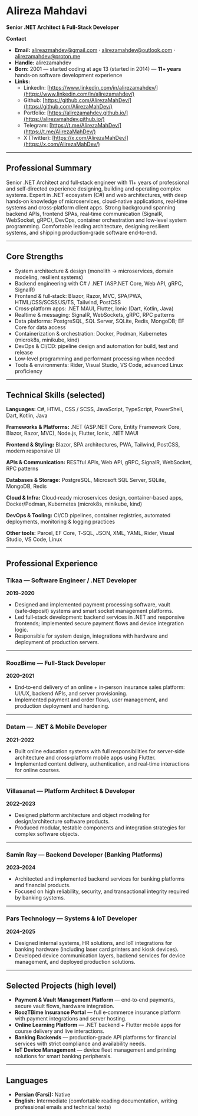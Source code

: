 # Alireza Mahdavi

**Senior .NET Architect & Full‑Stack Developer**

**Contact**

* **Email:** [alireazmahdev@gmail.com](mailto:alireazmahdev@outlook.com) · [alirezamahdev@outlook.com](mailto:alirezamahdev@gmail.com) · [alirezamahdev@proton.me](mailto:alirezamahdev@proton.me)
* **Handle:** alirezamahdev
* **Born:** 2001 — started coding at age 13 (started in 2014) — **11+ years** hands‑on software development experience
* **Links:**
  * LinkedIn: [https://www.linkedin.com/in/alirezamahdev/](https://www.linkedin.com/in/alirezamahdev/)
  * Github: [https://github.com/AlirezaMahDev/](https://github.com/AlirezaMahDev/)
  * Portfolio: [https://alirezamahdev.github.io/](https://alirezamahdev.github.io/)
  * Telegram: [https://t.me/AlirezaMahDev/](https://t.me/AlirezaMahDev/)
  * X (Twitter): [https://x.com/AlirezaMahDev/](https://x.com/AlirezaMahDev/)

---

## Professional Summary

Senior .NET Architect and full‑stack engineer with 11+ years of professional and self‑directed experience designing, building and operating complex systems. Expert in .NET ecosystem (C#) and web architectures, with deep hands‑on knowledge of microservices, cloud‑native applications, real‑time systems and cross‑platform client apps. Strong background spanning backend APIs, frontend SPAs, real‑time communication (SignalR, WebSocket, gRPC), DevOps, container orchestration and low‑level system programming. Comfortable leading architecture, designing resilient systems, and shipping production‑grade software end‑to‑end.

---

## Core Strengths

* System architecture & design (monolith → microservices, domain modeling, resilient systems)
* Backend engineering with C# / .NET (ASP.NET Core, Web API, gRPC, SignalR)
* Frontend & full‑stack: Blazor, Razor, MVC, SPA/PWA, HTML/CSS/SCSS/JS/TS, Tailwind, PostCSS
* Cross‑platform apps: .NET MAUI, Flutter, Ionic (Dart, Kotlin, Java)
* Realtime & messaging: SignalR, WebSockets, gRPC, RPC patterns
* Data platforms: PostgreSQL, SQL Server, SQLite, Redis, MongoDB; EF Core for data access
* Containerization & orchestration: Docker, Podman, Kubernetes (microk8s, minikube, kind)
* DevOps & CI/CD: pipeline design and automation for build, test and release
* Low‑level programming and performant processing when needed
* Tools & environments: Rider, Visual Studio, VS Code, advanced Linux proficiency

---

## Technical Skills (selected)

**Languages:** C#, HTML, CSS / SCSS, JavaScript, TypeScript, PowerShell, Dart, Kotlin, Java

**Frameworks & Platforms:** .NET (ASP.NET Core, Entity Framework Core, Blazor, Razor, MVC), Node.js, Flutter, Ionic, .NET MAUI

**Frontend & Styling:** Blazor, SPA architectures, PWA, Tailwind, PostCSS, modern responsive UI

**APIs & Communication:** RESTful APIs, Web API, gRPC, SignalR, WebSocket, RPC patterns

**Databases & Storage:** PostgreSQL, Microsoft SQL Server, SQLite, MongoDB, Redis

**Cloud & Infra:** Cloud‑ready microservices design, container‑based apps, Docker/Podman, Kubernetes (microk8s, minikube, kind)

**DevOps & Tooling:** CI/CD pipelines, container registries, automated deployments, monitoring & logging practices

**Other tools:** Parcel, EF Core, T‑SQL, JSON, XML, YAML, Rider, Visual Studio, VS Code, Linux

---

## Professional Experience

### Tikaa — Software Engineer / .NET Developer

**2019–2020**

* Designed and implemented payment processing software, vault (safe‑deposit) systems and smart socket management platforms.
* Led full‑stack development: backend services in .NET and responsive frontends; implemented secure payment flows and device integration logic.
* Responsible for system design, integrations with hardware and deployment of production servers.

---

### RoozBime — Full‑Stack Developer

**2020–2021**

* End‑to‑end delivery of an online + in‑person insurance sales platform: UI/UX, backend APIs, and server provisioning.
* Implemented payment and order flows, user management, and production deployment and hardening.

---

### Datam — .NET & Mobile Developer

**2021–2022**

* Built online education systems with full responsibilities for server‑side architecture and cross‑platform mobile apps using Flutter.
* Implemented content delivery, authentication, and real‑time interactions for online courses.

---

### Villasanat — Platform Architect & Developer

**2022–2023**

* Designed platform architecture and object modeling for design/architecture software products.
* Produced modular, testable components and integration strategies for complex software objects.

---

### Samin Ray — Backend Developer (Banking Platforms)

**2023–2024**

* Architected and implemented backend services for banking platforms and financial products.
* Focused on high reliability, security, and transactional integrity required by banking systems.

---

### Pars Technology — Systems & IoT Developer

**2024–2025**

* Designed internal systems, HR solutions, and IoT integrations for banking hardware (including laser card printers and kiosk devices).
* Developed device communication layers, backend services for device management, and deployed production solutions.

---

## Selected Projects (high level)

* **Payment & Vault Management Platform** — end‑to‑end payments, secure vault flows, hardware integration.
* **RoozTBime Insurance Portal** — full e‑commerce insurance platform with payment integrations and server hosting.
* **Online Learning Platform** — .NET backend + Flutter mobile apps for course delivery and live interactions.
* **Banking Backends** — production‑grade API platforms for financial services with strict compliance and availability needs.
* **IoT Device Management** — device fleet management and printing solutions for smart banking peripherals.

---

## Languages

* **Persian (Farsi):** Native
* **English:** Intermediate (comfortable reading documentation, writing professional emails and technical texts)
